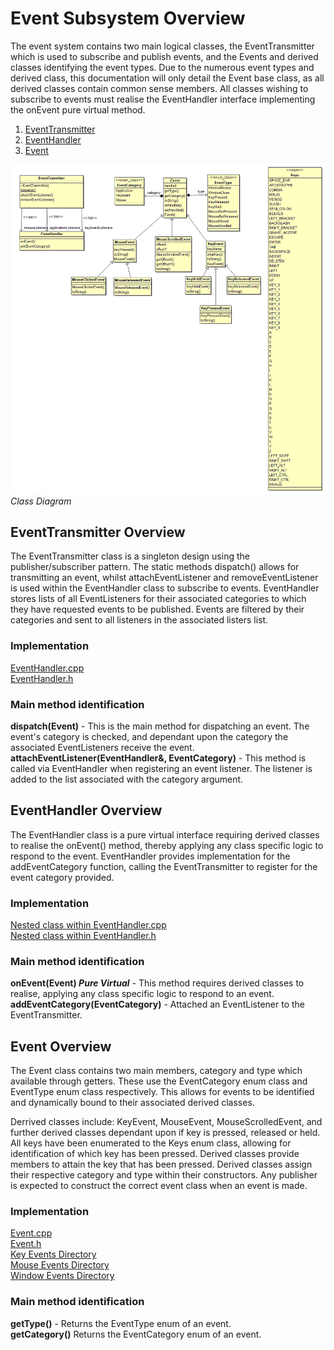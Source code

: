 # Event Subsystem Overview
The event system contains two main logical classes, the EventTransmitter which is used to subscribe and publish events, and the Events and derived classes identifying the event types. Due to the numerous event types and derived class, this documentation will only detail the Event base class, as all derived classes contain common sense members. All classes wishing to subscribe to events must realise the EventHandler interface implementing the onEvent pure virtual method. 

1. [EventTransmitter](#eventtransmitter-overview)
2. [EventHandler](#eventhandler-overview)
3. [Event](#event-overview)
  
![classdiag](classDiag.png)  
*Class Diagram*

## EventTransmitter Overview  
The EventTransmitter class is a singleton design using the publisher/subscriber pattern. The static methods dispatch() allows for transmitting an event, whilst attachEventListener and removeEventListener is used within the EventHandler class to subscribe to events. EventHandler stores lists of all EventListeners for their associated categories to which they have requested events to be published. Events are filtered by their categories and sent to all listeners in the associated listers list.
  
### Implementation  
[EventHandler.cpp](https://cseegit.essex.ac.uk/ce301_2020/ce301_allport_michael_s/-/blob/master/GameEngine/src/GE/Events/EventHandler.cpp)  
[EventHandler.h](https://cseegit.essex.ac.uk/ce301_2020/ce301_allport_michael_s/-/blob/master/GameEngine/src/GE/Events/EventHandler.cpp)  
  
### Main method identification  
**dispatch(Event)** - This is the main method for dispatching an event. The event's category is checked, and dependant upon the category the associated EventListeners receive the event.  
**attachEventListener(EventHandler&, EventCategory)** - This method is called via EventHandler when registering an event listener. The listener is added to the list associated with the category argument.  
  
## EventHandler Overview
The EventHandler class is a pure virtual interface requiring derived classes to realise the onEvent() method, thereby applying any class specific logic to respond to the event. EventHandler provides implementation for the addEventCategory function, calling the EventTransmitter to register for the event category provided.  
  
### Implementation
[Nested class within EventHandler.cpp](https://cseegit.essex.ac.uk/ce301_2020/ce301_allport_michael_s/-/blob/master/GameEngine/src/GE/Events/EventHandler.cpp)  
[Nested class within EventHandler.h](https://cseegit.essex.ac.uk/ce301_2020/ce301_allport_michael_s/-/blob/master/GameEngine/src/GE/Events/EventHandler.cpp)  
  
### Main method identification
**onEvent(Event) *Pure Virtual*** - This method requires derived classes to realise, applying any class specific logic to respond to an event.
**addEventCategory(EventCategory)** - Attached an EventListener to the EventTransmitter.

## Event Overview
The Event class contains two main members, category and type which available through getters. These use the EventCategory enum class and EventType enum class respectively. This allows for events to be identified and dynamically bound to their associated derived classes.  
  
Derrived classes include: KeyEvent, MouseEvent, MouseScrolledEvent, and further derived classes dependant upon if key is pressed, released or held. All keys have been enumerated to the Keys enum class, allowing for identification of which key has been pressed. Derived classes provide members to attain the key that has been pressed. Derived classes assign their respective category and type within their constructors. Any publisher is expected to construct the correct event class when an event is made.  
  
### Implementation  
[Event.cpp](https://cseegit.essex.ac.uk/ce301_2020/ce301_allport_michael_s/-/blob/master/GameEngine/src/GE/Events/Event.cpp)  
[Event.h](https://cseegit.essex.ac.uk/ce301_2020/ce301_allport_michael_s/-/blob/master/GameEngine/src/GE/Events/Event.h)  
[Key Events Directory](https://cseegit.essex.ac.uk/ce301_2020/ce301_allport_michael_s/-/tree/master/GameEngine/src/GE/Events/Keys)  
[Mouse Events Directory](https://cseegit.essex.ac.uk/ce301_2020/ce301_allport_michael_s/-/tree/master/GameEngine/src/GE/Events/Mouse)  
[Window Events Directory](https://cseegit.essex.ac.uk/ce301_2020/ce301_allport_michael_s/-/tree/master/GameEngine/src/GE/Events/Window)  
  
### Main method identification  
**getType()** - Returns the EventType enum of an event.  
**getCategory()** Returns the EventCategory enum of an event.  

